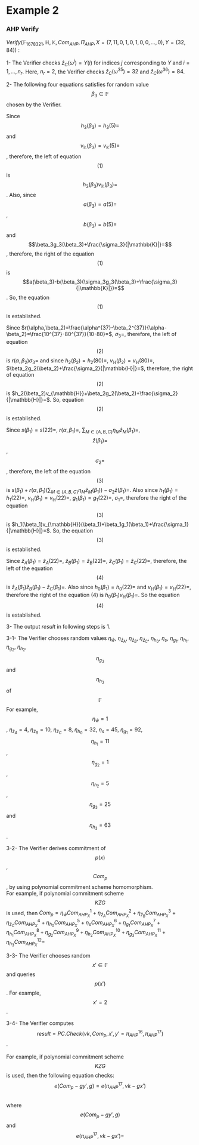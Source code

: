 # Example 2

### AHP Verify

$`Verify(\mathbb{F}_{1678321}, \mathbb{H}, \mathbb{K}, Com_{AHP},\Pi_{AHP},X=(7,11,0,1,0,1,0,0,...,0),Y=(32,84))`$ :

1- The Verifier checks $`\hat{z}_C(\omega^{j})=Y(i)`$ for indices $`j`$ corresponding to $`Y`$ and $`i=1,...,n_r`$. Here, $`n_r=2`$, the Verifier checks $`\hat{z}_C(\omega^{35})=32`$ and $`\hat{z}_C(\omega^{36})=84`$.

2- The following four equations satisfies for random value  $$\beta_3\in\mathbb{F}$$ chosen by the Verifier.

Since $$h_3(\beta_3)=h_3(5)=$$ and $$v_{\mathbb{K}}(\beta_3)=v_{\mathbb{K}}(5)=$$, therefore, the left of equation $$(1)$$ is $$h_3(\beta_3)v_{\mathbb{K}}(\beta_3)=$$ . Also, since $$a(\beta_3)=a(5)=$$, $$b(\beta_3)=b(5)=$$ and $$\beta_3g_3(\beta_3)+\frac{\sigma_3}{|\mathbb{K}|}=$$, therefore, the right of the equation $$(1)$$ is $$a(\beta_3)-b(\beta_3)(\sigma_3g_3(\beta_3)+\frac{\sigma_3}{|\mathbb{K}|})=$$. So, the equation $$(1)$$ is established.

Since $`r(\alpha,\beta_2)=\frac{\alpha^{37}-\beta_2^{37}}{\alpha-\beta_2}=\frac{10^{37}-80^{37}}{10-80}=`$, $`\sigma_3=`$, therefore, the left of equation $$(2)$$  is $`r(\alpha,\beta_2)\sigma_3=`$ and since $`h_2(\beta_2)=h_2(80)=`$, $`v_{\mathbb{H}}(\beta_2)=v_{\mathbb{H}}(80)=`$, $`\beta_2g_2(\beta_2)+\frac{\sigma_2}{|\mathbb{H}|}=`$, therefore, the right of equation $$(2)$$ is $`h_2(\beta_2)v_{\mathbb{H}}+\beta_2g_2(\beta_2)+\frac{\sigma_2}{|\mathbb{H}|}=`$. So, equation $$(2)$$ is established.

Since $`s(\beta_1)=s(22)=`$, $`r(\alpha,\beta_1)=`$, $`\sum_{M\in\{A,B,C\}}\eta_M\hat{z}_M(\beta_1)=`$, $$\hat{z}(\beta_1)=$$, $$\sigma_2=$$, therefore, the left of the equation $$(3)$$ is $`s(\beta_1)+r(\alpha,\beta_1)(\sum_{M\in\{A,B,C\}}\eta_M\hat{z}_M(\beta_1))-\sigma_2\hat{z}(\beta_1)=`$. Also since $`h_1(\beta_1)=h_1(22)=`$, $`v_{\mathbb{H}}(\beta_1)=v_{\mathbb{H}}(22)=`$, $`g_1(\beta_1)=g_1(22)=`$, $`\sigma_1=`$, therefore the right of the equation $$(3)$$ is $`h_1(\beta_1)v_{\mathbb{H}}(\beta_1)+\beta_1g_1(\beta_1)+\frac{\sigma_1}{|\mathbb{H}|}=`$. So, the equation $$(3)$$ is established.

Since $`\hat{z}_A(\beta_1)=\hat{z}_A(22)=`$, $`\hat{z}_B(\beta_1)=\hat{z}_B(22)=`$,  $`\hat{z}_C(\beta_1)=\hat{z}_C(22)=`$, therefore, the left of the equation $$(4)$$ is  $`\hat{z}_A(\beta_1)\hat{z}_B(\beta_1)-\hat{z}_C(\beta_1)=`$. Also since $`h_0(\beta_1)=h_0(22)=`$ and $`v_{\mathbb{H}}(\beta_1)=v_{\mathbb{H}}(22)=`$, therefore the right of the equation $`(4)`$ is $`h_0(\beta_1)v_{\mathbb{H}}(\beta_1)=`$. So the equation $$(4)$$ is established.

3- The output $`result`$ in following steps is $`1`$.

3-1- The Verifier chooses random values $`\eta_{\hat{w}}`$, $`\eta_{\hat{z}_A}`$, $`\eta_{\hat{z}_B}`$, $`\eta_{\hat{z}_C}`$, $`\eta_{h_0}`$, $`\eta_s`$, $`\eta_{g_1}`$, $`\eta_{h_1}`$, $`\eta_{g_2}`$, $`\eta_{h_2}`$, $$\eta_{g_3}$$ and $$\eta_{h_3}$$ of $$\mathbb{F}$$ For example,  $$\eta_{\hat{w}}=1$$, $`\eta_{\hat{z}_A}=4`$, $`\eta_{\hat{z}_B}=10`$, $`\eta_{\hat{z}_C}=8`$,  $`\eta_{h_0}=32`$, $`\eta_s=45`$, $`\eta_{g_1}=92`$, $$\eta_{h_1}=11$$, $$\eta_{g_2}=1$$, $$\eta_{h_2}=5$$, $$\eta_{g_3}=25$$ and $$\eta_{h_3}=63$$.

3-2- The Verifier derives commitment of $$p(x)$$, $$Com_p$$, by using polynomial commitment scheme homomorphism.\
&#x20;       For example, if polynomial commitment scheme $$KZG$$  is used, then            $`Com_p=\eta_{\hat{w}}Com_{AHP_X}^1+\eta_{\hat{z}_A}Com_{AHP_X}^2+\eta_{\hat{z}_B}Com_{AHP_X}^3+\eta_{\hat{z}_C}Com_{AHP_X}^4+\eta_{h_0}Com_{AHP_X}^5+\eta_sCom_{AHP_X}^6+\eta_{g_1}Com_{AHP_X}^7+\eta_{h_1}Com_{AHP_X}^8+\eta_{g_2}Com_{AHP_X}^9+\eta_{h_2}Com_{AHP_X}^{10}+\eta_{g_3}Com_{AHP_X}^{11}+\eta_{h_3}Com_{AHP_X}^{12}=`$

3-3- The Verifier chooses random $$x'\in\mathbb{F}$$ and queries $$p(x')$$. For example, $$x'=2$$.

3-4- The Verifier computes $$result=PC.Check(vk,Com_p,x',y'=\pi_{AHP}^{16},\pi_{AHP}^{17})$$.\
&#x20;    \
For example, if polynomial commitment scheme $$KZG$$ is used, then the following equation checks:\
&#x20;     $$e(Com_p-gy',g)=e(\pi_{AHP}^{17},vk-gx')$$&#x20;

\
where $$e(Com_p-gy',g)$$ and $$e(\pi_{AHP}^{17},vk-gx')=$$\
&#x20;

